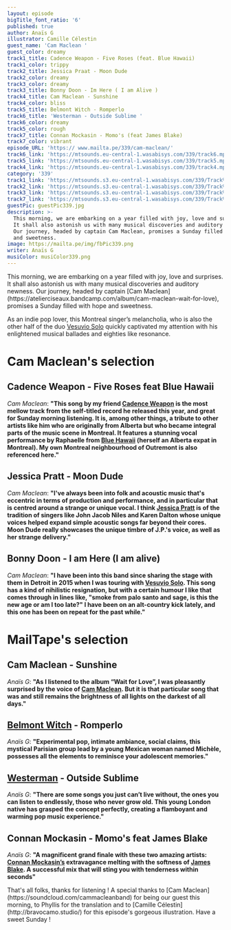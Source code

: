 ```yaml
---
layout: episode
bigTitle_font_ratio: '6'
published: true
author: Anaïs G
illustrator: Camille Célestin
guest_name: 'Cam Maclean '
guest_color: dreamy
track1_title: Cadence Weapon - Five Roses (feat. Blue Hawaii)
track1_color: trippy
track2_title: Jessica Praat - Moon Dude
track2_color: dreamy
track3_color: dreamy
track3_title: Bonny Doon - Im Here ( I am Alive )
track4_title: Cam Maclean - Sunshine
track4_color: bliss
track5_title: Belmont Witch - Romperlo
track6_title: 'Westerman - Outside Sublime '
track6_color: dreamy
track5_color: rough
track7_title: Connan Mockasin - Momo's (feat James Blake)
track7_color: vibrant
episode_URL: 'https:// www.mailta.pe/339/cam-maclean/'
track6_link: 'https://mtsounds.eu-central-1.wasabisys.com/339/track6.mp3'
track5_link: 'https://mtsounds.eu-central-1.wasabisys.com/339/track5.mp3'
track4_link: 'https://mtsounds.eu-central-1.wasabisys.com/339/track4.mp3'
category: '339'
track1_link: 'https://mtsounds.s3.eu-central-1.wasabisys.com/339/Track%201.mp3'
track2_link: 'https://mtsounds.s3.eu-central-1.wasabisys.com/339/Track%202.mp3'
track3_link: 'https://mtsounds.s3.eu-central-1.wasabisys.com/339/Track%203.mp3'
track7_link: 'https://mtsounds.s3.eu-central-1.wasabisys.com/339/Track%207.mp3'
guestPic: guestPic339.jpg
description: >-
  This morning, we are embarking on a year filled with joy, love and surprises.
  It shall also astonish us with many musical discoveries and auditory newness.
  Our journey, headed by captain Cam Maclean, promises a Sunday filled with hope
  and sweetness.
image: https://mailta.pe/img/fbPic339.png
writer: Anaïs G
musiColor: musiColor339.png
---
```


<p id="introduction">This morning, we are embarking on a year filled with joy, love and surprises. It shall also astonish us with many musical discoveries and auditory newness. Our journey, headed by captain [Cam Maclean](https://atelierciseaux.bandcamp.com/album/cam-maclean-wait-for-love), promises a Sunday filled with hope and sweetness.
  
As an indie pop lover, this Montreal singer’s melancholia, who is also the other half of the duo [Vesuvio Solo](https://vesuviosolo.bandcamp.com/) quickly captivated my attention with his enlightened musical ballades and eighties like resonance.</p>


# Cam Maclean's selection

## Cadence Weapon - Five Roses feat Blue Hawaii
_Cam Maclean_: **"**This song by my friend [Cadence Weapon](http://www.cadenceweaponmusic.com/) is the most mellow track from the self-titled record he released this year, and great for Sunday morning listening. It is, among other things, a tribute to other artists like him who are originally from Alberta but who became integral parts of the music scene in Montreal. It features a stunning vocal performance by Raphaelle from [Blue Hawaii](https://bluehawaii.bandcamp.com/) (herself an Alberta expat in Montreal). My own Montreal neighbourhood of Outremont is also referenced here.**"**

## Jessica Pratt - Moon Dude
_Cam Maclean_: **"**I've always been into folk and acoustic music that's eccentric in terms of production and performance, and in particular that is centred around a strange or unique vocal. I think [Jessica Pratt](https://twitter.com/jessicaprattsf?lang=fr) is of the tradition of singers like John Jacob Niles and Karen Dalton whose unique voices helped expand simple acoustic songs far beyond their cores. Moon Dude really showcases the unique timbre of J.P.'s voice, as well as her strange delivery.**"**

## Bonny Doon - I am Here (I am alive)
_Cam Maclean_: **"**I have been into this band since sharing the stage with them in Detroit in 2015 when I was touring with [Vesuvio Solo](https://vesuviosolo.bandcamp.com/). This song has a kind of nihilistic resignation, but with a certain humour I like that comes through in lines like, "smoke from palo santo and sage, is this the new age or am I too late?" I have been on an alt-country kick lately, and this one has been on repeat for the past while.**"**

# MailTape's selection

## Cam Maclean - Sunshine 
_Anaïs G_: **"**As I listened to the album “Wait for Love”, I was pleasantly surprised by the voice of [Cam Maclean](https://fr-fr.facebook.com/cammacleanband/). But it is that particular song that was and still remains the brightness of all lights on the darkest of all days.**"**


## [Belmont Witch](https://belmontwitch.bandcamp.com/) - Romperlo 
_Anaïs G_: **"**Experimental pop, intimate ambiance, social claims, this mystical Parisian group lead by a young Mexican woman named Michèle, possesses all the elements to reminisce your adolescent memories.**"**


## [Westerman](https://soundcloud.com/westermanmusicuk) - Outside Sublime
_Anaïs G_: **"**There are some songs you just can’t live without, the ones you can listen to endlessly, those who never grow old. This young London native has grasped the concept perfectly, creating a flamboyant and warming pop music experience.**"**


## Connan Mockasin - Momo's feat James Blake
 _Anaïs G_: **"**A magnificent grand finale with these two amazing artists: [Connan Mockasin’s](https://soundcloud.com/connanmockasin) extravagance melting with the softness of [James Blake](https://www.jamesblakemusic.com/). A successful mix that will sting you with tenderness within seconds**"**


<p id="outroduction"> That's all folks, thanks for listening ! A special thanks to [Cam Maclean](https://soundcloud.com/cammacleanband) for being our guest this morning, to Phyllis for the translation
and to [Camille Célestin](http://bravocamo.studio/) for this episode's gorgeous illustration. Have a sweet Sunday !</p>
